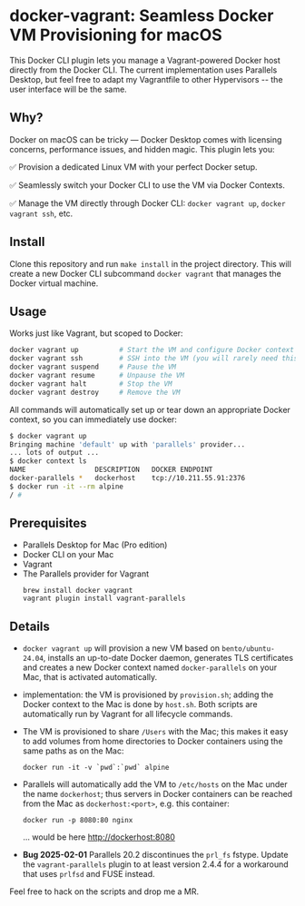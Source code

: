 # docker-vagrant: Seamless Docker VM Provisioning for macOS

This Docker CLI plugin lets you manage a Vagrant-powered Docker host
directly from the Docker CLI. The current implementation uses
Parallels Desktop, but feel free to adapt my Vagrantfile to other
Hypervisors -- the user interface will be the same.

## Why?
Docker on macOS can be tricky — Docker Desktop comes with licensing
concerns, performance issues, and hidden magic. This plugin lets you:

✅ Provision a dedicated Linux VM with your perfect Docker setup.

✅ Seamlessly switch your Docker CLI to use the VM via Docker Contexts.

✅ Manage the VM directly through Docker CLI: `docker vagrant up`,
`docker vagrant ssh`, etc.

## Install
Clone this repository and run `make install` in the project
directory. This will create a new Docker CLI subcommand `docker
vagrant` that manages the Docker virtual machine.


## Usage
Works just like Vagrant, but scoped to Docker:

```bash
docker vagrant up          # Start the VM and configure Docker context
docker vagrant ssh         # SSH into the VM (you will rarely need this)
docker vagrant suspend     # Pause the VM
docker vagrant resume      # Unpause the VM
docker vagrant halt        # Stop the VM
docker vagrant destroy     # Remove the VM
```

All commands will automatically set up or tear down an appropriate
Docker context, so you can immediately use docker:

```bash
$ docker vagrant up
Bringing machine 'default' up with 'parallels' provider...
... lots of output ...
$ docker context ls
NAME                 DESCRIPTION   DOCKER ENDPOINT
docker-parallels *   dockerhost    tcp://10.211.55.91:2376
$ docker run -it --rm alpine
/ # 
```


## Prerequisites

- Parallels Desktop for Mac (Pro edition)
- Docker CLI on your Mac
- Vagrant
- The Parallels provider for Vagrant
  ``` shell
  brew install docker vagrant
  vagrant plugin install vagrant-parallels
  ```

## Details

- `docker vagrant up` will provision a new VM based on
  `bento/ubuntu-24.04`, installs an up-to-date Docker daemon,
  generates TLS certificates and creates a new Docker context named
  `docker-parallels` on your Mac, that is activated automatically.

- implementation: the VM is provisioned by `provision.sh`; adding the
  Docker context to the Mac is done by `host.sh`. Both scripts are
  automatically run by Vagrant for all lifecycle commands.

- The VM is provisioned to share `/Users` with the Mac; this makes
  it easy to add volumes from home directories to Docker containers
  using the same paths as on the Mac:
  ``` shell
  docker run -it -v `pwd`:`pwd` alpine
  ```

- Parallels will automatically add the VM to `/etc/hosts` on the Mac
  under the name `dockerhost`; thus servers in Docker containers can
  be reached from the Mac as `dockerhost:<port>`, e.g. this container:
  ``` shell
  docker run -p 8080:80 nginx
  ```
  ... would be here <http://dockerhost:8080>

- **Bug 2025-02-01** Parallels 20.2 discontinues the `prl_fs`
  fstype. Update the `vagrant-parallels` plugin to at least version
  2.4.4 for a workaround that uses `prlfsd` and FUSE instead.

Feel free to hack on the scripts and drop me a MR.
